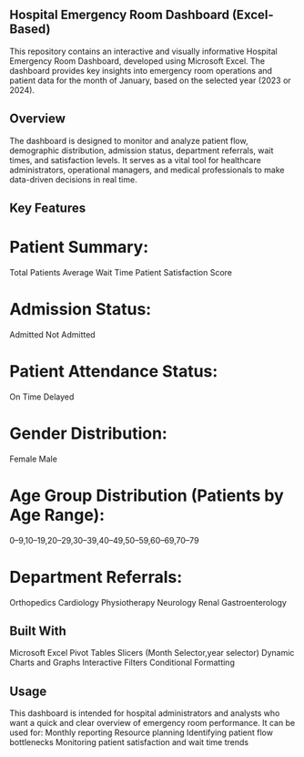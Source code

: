## Hospital Emergency Room Dashboard (Excel-Based)
This repository contains an interactive and visually informative Hospital Emergency Room Dashboard, developed using Microsoft Excel. The dashboard provides key insights into emergency room operations and patient data for the month of January, based on the selected year (2023 or 2024).
## Overview
The dashboard is designed to monitor and analyze patient flow, demographic distribution, admission status, department referrals, wait times, and satisfaction levels. It serves as a vital tool for healthcare administrators, operational managers, and medical professionals to make data-driven decisions in real time.
## Key Features
# Patient Summary:
 Total Patients
 Average Wait Time
 Patient Satisfaction Score
# Admission Status:
  Admitted
  Not Admitted
# Patient Attendance Status:
  On Time
  Delayed
# Gender Distribution:
Female
Male
# Age Group Distribution (Patients by Age Range):
0–9,10–19,20–29,30–39,40–49,50–59,60–69,70–79
# Department Referrals:
Orthopedics
Cardiology
Physiotherapy
Neurology
Renal
Gastroenterology
## Built With
  Microsoft Excel
  Pivot Tables
  Slicers (Month Selector,year selector)
  Dynamic Charts and Graphs
  Interactive Filters
  Conditional Formatting
## Usage
 This dashboard is intended for hospital administrators and analysts who want a quick and clear overview of emergency room performance. It can be used for:
 Monthly reporting
 Resource planning
 Identifying patient flow bottlenecks
 Monitoring patient satisfaction and wait time trends  
  





